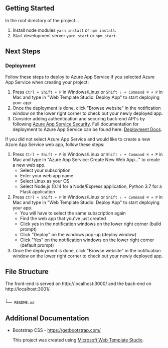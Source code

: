 ﻿## Getting Started

In the root directory of the project...

1. Install node modules `yarn install` or `npm install`.
2. Start development server `yarn start` or `npm start`.

## Next Steps

### Deployment

Follow these steps to deploy to Azure App Service if you selected Azure App Service when creating your project:

1. Press `Ctrl + Shift + P` in Windows/Linux or `Shift ⇧ + Command ⌘ + P` in Mac and type in "Web Template Studio: Deploy App" to start deploying your app.
2. Once the deployment is done, click "Browse website" in the notification window on the lower right corner to check out your newly deployed app.
3. Consider adding authentication and securing back-end API's by following [Azure App Service Security](https://docs.microsoft.com/en-us/azure/app-service/overview-security).
   Full documentation for deployment to Azure App Service can be found here: [Deployment Docs](https://github.com/Microsoft/WebTemplateStudio/blob/dev/docs/deployment.md).

If you did not select Azure App Service and would like to create a new Azure App Service web app, follow these steps:

1. Press `Ctrl + Shift + P` in Windows/Linux or `Shift ⇧ + Command ⌘ + P` in Mac and type in "Azure App Service: Create New Web App..." to create a new web app. <br>
   - Select your subscription
   - Enter your web app name
   - Select Linux as your OS
   - Select Node.js 10.14 for a Node/Express application, Python 3.7 for a Flask application
2. Press `Ctrl + Shift + P` in Windows/Linux or `Shift ⇧ + Command ⌘ + P` in Mac and type in "Web Template Studio: Deploy App" to start deploying your app.
   - You will have to select the same subscription again
   - Find the web app that you've just created
   - Click yes in the notification windows on the lower right corner (build prompt)
   - Click "Deploy" on the windows pop-up (deploy window)
   - Click "Yes" on the notification windows on the lower right corner (default prompt)
3. Once the deployment is done, click "Browse website" in the notification window on the lower right corner to check out your newly deployed app.

## File Structure

The front-end is served on http://localhost:3000/ and the back-end on http://localhost:3001/.

```
.
└── README.md
```

## Additional Documentation

- Bootstrap CSS - https://getbootstrap.com/

  This project was created using [Microsoft Web Template Studio](https://github.com/Microsoft/WebTemplateStudio).
